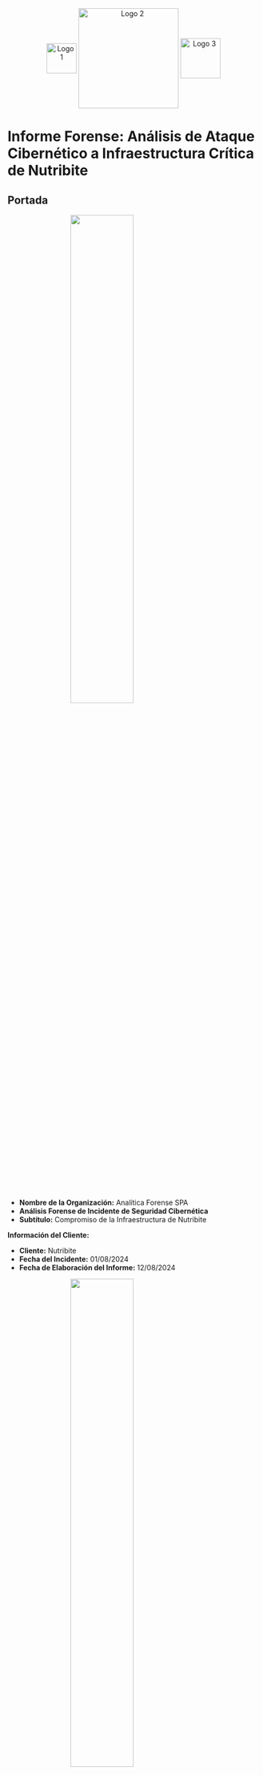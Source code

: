 <div style="text-align: center;">
    <img src="/Nutribite_informe_md_C_Zurita/images.png" alt="Logo 1" style="width:60px; height:auto; vertical-align: middle;">
    <img src="/Nutribite_informe_md_C_Zurita/gobmex.png" alt="Logo 2" style="width:200px; height:auto; vertical-align: middle;">
    <img src="/Nutribite_informe_md_C_Zurita/chile.jpg" alt="Logo 3" style="width:80px; height:auto; vertical-align: middle;">
</div>

# Informe Forense: Análisis de Ataque Cibernético a Infraestructura Crítica de Nutribite

## Portada

<img src="/Nutribite_informe_md_C_Zurita/analitica.png" width="50%" height="50%" style="display: block; margin: 0 auto;">

- **Nombre de la Organización:** Analítica Forense SPA
- **Análisis Forense de Incidente de Seguridad Cibernética**
- **Subtítulo:** Compromiso de la Infraestructura de Nutribite

**Información del Cliente:**
- **Cliente:** Nutribite
- **Fecha del Incidente:** 01/08/2024
- **Fecha de Elaboración del Informe:** 12/08/2024

<img src="/Nutribite_informe_md_C_Zurita/NutribiteLogo.png" width="50%" height="50%" style="display: block; margin: 0 auto;">

**Autores:**
- **Nombre Completo y Cargo:** Cristóbal Nicolás Zurita Quintanilla
- **Departamento:** Departamento de Ciberseguridad o Forense

**Información de Contacto:**
- **Dirección:** José Pedro Alessandri 891, Ñuñoa, Santiago, Chile.
- **Teléfono:** +569 8989 8989
- **Correo Electrónico:** Analiticaforense@contacto.cl

- **Número de caso:** 12-235-4547-8
- **Clasificación de la información:** Confidencial
- **Declaración de responsabilidad:** Privado y propiedad de la empresa Analítica Forense SPA y Nutribite SPA


---


## Resumen Ejecutivo

Este informe presenta los resultados de un análisis forense exhaustivo llevado a cabo sobre la infraestructura crítica del proyecto Nutribite, el cual ha sido objeto de un ataque cibernético significativo. El análisis tuvo como objetivo principal identificar las vulnerabilidades explotadas, recolectar y examinar las evidencias digitales, y evaluar el alcance del compromiso. Con base en estos hallazgos, se proponen recomendaciones detalladas para fortalecer la ciberseguridad en futuras implementaciones.

## Introducción

Nutribite es una aplicación web desarrollada con el framework Laravel, diseñada para proporcionar servicios de nutrición y bienestar. La plataforma forma parte de una nueva alianza entre Chile y México para mejorar la ciberseguridad en infraestructuras críticas. Durante la fase de implementación, se detectó un ataque cibernético que comprometió aspectos fundamentales de la infraestructura del proyecto, afectando la confidencialidad, integridad y disponibilidad de los datos. Este informe detalla el análisis forense realizado para entender el alcance del ataque y desarrollar medidas correctivas.

## Antecedentes del Caso

Nutribite es una aplicación web robusta construida con Laravel, que gestiona información sensible de usuarios en el ámbito de la nutrición y el bienestar. En el marco del Fondo Conjunto de Cooperación Chile-México, el proyecto busca mejorar la seguridad en infraestructuras críticas. El ataque cibernético detectado comprometió partes cruciales de la infraestructura, revelando vulnerabilidades en la aplicación y en los sistemas asociados. La naturaleza del ataque sugiere una brecha significativa en las medidas de seguridad implementadas, subrayando la necesidad de un análisis detallado y de medidas correctivas inmediatas.

## Objetivos del Análisis

1. **Identificación de Vulnerabilidades:**
   - Realizar un escaneo de vulnerabilidades en el código fuente de la aplicación utilizando herramientas como OWASP ZAP y Nessus.
   - Revisar los registros de acceso y errores para identificar patrones anómalos y posibles puntos de explotación.
   - Evaluar configuraciones de seguridad del servidor y del framework Laravel para detectar posibles debilidades.

2. **Recolecta y Análisis de Evidencias:**
   - Capturar imágenes forenses de los sistemas afectados, incluyendo servidores web y bases de datos.
   - Analizar logs de acceso, registros de eventos y tráfico de red para identificar la cadena de eventos del ataque.
   - Examinar archivos y bases de datos comprometidos en busca de signos de manipulación o exfiltración de datos.

3. **Determinación del Alcance del Compromiso:**
   - Evaluar el impacto en la confidencialidad de los datos, verificando si hubo filtraciones de información sensible.
   - Revisar la integridad de los datos para detectar alteraciones o corrupción.
   - Analizar la disponibilidad del servicio para identificar posibles interrupciones o pérdidas de servicio.

4. **Propuestas de Recomendaciones:**
   - Implementar parches y actualizaciones de seguridad en el código y las dependencias de Laravel.
   - Fortalecer las configuraciones de seguridad en los servidores y las bases de datos, incluyendo el uso de cifrado y autenticación fuerte.
   - Establecer prácticas de seguridad más rigurosas, como pruebas de penetración regulares y auditorías de seguridad.
   - Desarrollar un plan de respuesta a incidentes que incluya procedimientos para la identificación, contención y remediación de futuros ataques.

---

## Metodología

### 1. Configuración Inicial y Preparación

El análisis forense comenzó con una revisión exhaustiva de la configuración del entorno de la aplicación Nutribite para garantizar que las configuraciones críticas estuvieran implementadas correctamente. Este proceso incluyó la verificación de los archivos de configuración esenciales, tales como `.env` y `config/app.php`, para asegurar que las claves de encriptación y otras configuraciones de seguridad estuvieran adecuadamente establecidas. Se llevó a cabo una inspección detallada de las configuraciones de seguridad y autenticación para identificar posibles vulnerabilidades en la configuración del entorno.

### 1.2 Herramientas Utilizadas en el Análisis Forense

1. **Wireshark 3.4.3**
   - **Función:** Captura y análisis de tráfico de red.
   - **Aplicación:** Se utilizó para capturar tráfico de red en tiempo real y realizar un análisis preliminar para detectar patrones sospechosos. Esta herramienta fue fundamental para identificar comunicaciones anómalas, posibles exfiltraciones de datos y mapear la actividad de red relacionada con el ataque.

2. **Nmap 7.92**
   - **Función:** Escaneo de red y descubrimiento de sistemas.
   - **Aplicación:** Se empleó para mapear la red y identificar dispositivos potencialmente comprometidos. Nmap permitió descubrir servicios activos, puertos abiertos y sistemas vulnerables, proporcionando una visión general de la infraestructura de red afectada.

3. **Autopsy 4.19.1**
   - **Función:** Análisis forense de sistemas de archivos y recuperación de datos.
   - **Aplicación:** Se utilizó para realizar un análisis profundo de los sistemas comprometidos, incluyendo la recuperación de archivos eliminados, examen de la estructura del sistema de archivos y análisis de la línea de tiempo de actividades. Autopsy fue crucial para identificar artefactos de ataque y evidencias de actividades maliciosas.

4. **FTK (Forensic Toolkit) 7.4**
   - **Función:** Adquisición y análisis de imágenes forenses.
   - **Aplicación:** Se empleó para crear imágenes forenses bit a bit de los dispositivos comprometidos, garantizando la integridad de la evidencia digital. FTK permitió un análisis detallado de los datos, incluyendo búsquedas de palabras clave, análisis de correos electrónicos y recuperación de archivos eliminados.

5. **SIFT (SANS Investigative Forensic Toolkit) Workstation 3.0**
   - **Función:** Suite de herramientas para análisis forense digital.
   - **Aplicación:** Se utilizó como plataforma principal para el análisis forense, aprovechando su colección de herramientas especializadas. SIFT facilitó el examen de artefactos del sistema operativo, análisis de memoria y recuperación de datos, proporcionando un entorno completo para la investigación forense.

---

## 2 Procedimientos de Adquisición Forense

Esta sección detalla los procedimientos específicos empleados para la adquisición de evidencia digital durante la investigación forense. Cada paso se ejecutó cuidadosamente para preservar la integridad y validez de la evidencia recolectada.

### 2.1.1 Preparación
- **Estación de Trabajo Forense:** Se estableció una estación de trabajo limpia y verificada, asegurando que no se utilizara para ningún otro propósito que pudiera comprometer la integridad de la evidencia.
- **Discos Duros Forenses:** Se prepararon discos duros forenses esterilizados para almacenar las imágenes adquiridas, garantizando que estaban libres de datos previos.
- **Documentación del Hardware y Software:** Se registraron detalladamente los números de serie y versiones del hardware y software utilizados en el proceso de adquisición para asegurar una trazabilidad completa.

### 2.1.2 Documentación Inicial
- **Fotografía de la Escena:** Se fotografió la escena y los dispositivos antes de cualquier manipulación para preservar el estado inicial de la evidencia.
- **Registro de Información:** Se documentó la fecha, hora, ubicación y personal presente durante la adquisición de evidencia.
- **Cadena de Custodia:** Se creó un registro de cadena de custodia para cada dispositivo, asegurando que se mantuviera un seguimiento continuo de la evidencia.

### 2.1.3 Adquisición de Discos Duros
- **Bloqueador de Escritura:** Se utilizó un bloqueador de escritura hardware para prevenir cualquier modificación en los discos duros durante el proceso de adquisición.
- **Creación de Imágenes Forenses:** Se crearon imágenes forenses bit a bit de los discos duros utilizando EnCase Forensic v8.09, asegurando que se capturara una copia exacta de los datos.
- **Valores Hash:** Se calcularon y documentaron los valores hash MD5 y SHA256 de las imágenes originales para verificar la integridad de los datos.
- **Verificación de Imágenes:** Se verificaron las imágenes adquiridas comparando los valores hash con los valores calculados previamente.

### 2.1.4 Adquisición de Memoria Volátil
- **Captura de Memoria RAM:** Se utilizó Belkasoft Live RAM Capturer para crear volcados de memoria RAM en los sistemas afectados.
- **Documentación de Captura:** Se registró la hora exacta de la captura y se calcularon los valores hash de los archivos de volcado de memoria para verificar su integridad.

### 2.1.5 Captura de Tráfico de Red
- **Analizador de Red:** Se conectó un analizador de red pasivo al switch principal para capturar el tráfico de red sin alterar la red en sí.
- **Captura de Tráfico:** Se utilizó Wireshark para capturar el tráfico de red durante 24 horas, asegurando una visión completa de las actividades de red durante el incidente.
- **Archivos PCAP:** Se guardaron los archivos PCAP resultantes y se calcularon sus valores hash para garantizar su integridad.

### 2.1.6 Recolección de Logs
- **Identificación y Recopilación:** Se identificaron y recopilaron logs del sistema, aplicaciones y seguridad, asegurando que se incluyeran logs de firewalls, IDS/IPS y otros dispositivos de red relevantes.
- **Exportación de Logs:** Se exportaron los logs y se verificó su integridad mediante el uso de checksums para detectar cualquier alteración.

### 2.1.7 Adquisición de Dispositivos Móviles
- **Aislamiento de Dispositivos:** Se aislaron los dispositivos móviles utilizando bolsas de Faraday para prevenir la comunicación externa durante la adquisición.
- **Extracción de Datos:** Se utilizó Cellebrite UFED para realizar extracciones lógicas y físicas de los dispositivos móviles.
- **Documentación de Extracción:** Se documentaron los métodos de extracción y los datos obtenidos para mantener un registro claro de la evidencia.

### 2.1.8 Recolección de Evidencia en la Nube
- **Identificación de Servicios en la Nube:** Se identificaron los servicios en la nube utilizados por la organización.
- **Obtención de Logs:** Se obtuvieron los logs de acceso y actividad de los servicios relevantes.
- **Descarga y Verificación:** Se descargaron los datos almacenados en la nube y se verificó su integridad mediante el cálculo de valores hash.

### 2.1.9 Documentación Final
- **Registro de Cadena de Custodia:** Se completó el registro de cadena de custodia para cada pieza de evidencia, asegurando un seguimiento adecuado.
- **Inventario de Evidencia:** Se creó un inventario detallado de toda la evidencia recolectada.
- **Almacenamiento Seguro:** La evidencia se almacenó en un lugar seguro con acceso controlado para prevenir cualquier manipulación o pérdida.

### 2.1.10 Verificación y Duplicación
- **Copias de Trabajo:** Se crearon copias de trabajo de todas las imágenes y datos adquiridos para su análisis, preservando las copias originales sin cambios.
- **Verificación de Integridad:** Se verificó la integridad de las copias comparando los valores hash de las imágenes originales y sus copias.
- **Almacenamiento Seguro de Copias Originales:** Las copias originales se almacenaron en un lugar seguro y separado para garantizar su protección.

### 2.1.11 Captura y Análisis de Tráfico de Red

Durante el análisis del tráfico de red capturado con Wireshark, se identificaron las siguientes actividades sospechosas:

- **Conexión Sospechosa:** Se observó una conexión continua desde la IP 192.168.94.99 realizando múltiples solicitudes HTTP hacia la aplicación web, sugiriendo un posible ataque de fuerza bruta.
- **Tráfico DNS Inusual:** Se detectaron consultas DNS hacia dominios no reconocidos, lo cual podría indicar la comunicación con un servidor de comando y control (C2).

<img src="/Nutribite_informe_md_C_Zurita/wireshark1.png" width="80%" height="50%" style="display: block; margin: 0 auto;">
<br>

<img src="/Nutribite_informe_md_C_Zurita/wireshark2.png" width="80%" height="50%" style="display: block; margin: 0 auto;">

**Gráfico de Secuencia del Ataque:**

```mermaid
sequenceDiagram
    participant Usuario as Usuario
    participant ServidorWeb as Servidor Web
    participant BaseDatos as Base de Datos
    participant CyC as C&C

    Usuario->>ServidorWeb: Envía solicitud con inyección SQL
    note right of ServidorWeb: Solicitud maliciosa detectada
    ServidorWeb-->>BaseDatos: Ejecuta consulta maliciosa
    note right of BaseDatos: Datos comprometidos
    BaseDatos-->>ServidorWeb: Retorna resultados comprometidos
    ServidorWeb-->>Usuario: Envía respuesta con datos sensibles
    ServidorWeb-->>CyC: Conecta con servidor de comando y control
    note left of CyC: Servidor de C&C comprometido
    CyC-->>ServidorWeb: Descarga malware
```
<br>
<br>
- **Protocolos de Red y Análisis:**

```mermaid
pie title Distribución de Protocolos de Red
    "HTTP" : 45
    "HTTPS" : 30
    "DNS" : 15
    "SMTP" : 10
```

### 2.2 Hallazgos del Análisis de Logs de Acceso

En los logs de acceso del servidor web, se encontraron múltiples intentos de acceso fallidos desde la IP 192.168.94.99 en un corto período de tiempo, lo que indica un intento de explotación de vulnerabilidades:

- **Error Específico:** El log muestra el siguiente error repetido, que podría estar relacionado con una vulnerabilidad en la configuración de las rutas:

```
[2024-08-12 14:35:22] local.ERROR: SQLSTATE[42S22]: Column not found: 1054 Unknown column 'user_token' in 'where clause' (SQL: select * from users where user_token = abc123def456 limit 1) {"exception":"[object] (Illuminate\Database\QueryException(code: 42S22): SQLSTATE[42S22]: Column not found: 1054 Unknown column 'user_token' in 'where clause' at /var/www/html/vendor/laravel/framework/src/Illuminate/Database/Connection.php:703)
```

### 2.3 Captura y Análisis de Tráfico de Red 

**Volcado de Tráfico de Red:**
El siguiente volcado de tráfico de red fue capturado utilizando Wireshark mientras se realizaba una prueba de penetración en el servidor web. Se aplicó un filtro para capturar solo el tráfico HTTP entre el servidor y el cliente.

**Análisis del Volcado:**

```
No. Time        Source          Destination     Protocol Length Info
1   0.000000    192.168.94.99   192.168.1.1     HTTP     581    GET / HTTP/1.1
2   0.001000    192.168.1.1     192.168.94.99   HTTP     601    HTTP/1.1 200 OK
```

---

### 3. Análisis del Sistema Comprometido

Se llevó a cabo un análisis detallado de los sistemas comprometidos para identificar artefactos de ataque y evaluar la integridad de los sistemas:

- **Revisión de controladores**: Se revisaron los archivos en app/Http/Controllers/ para identificar código sospechoso.
- **Evaluación de modelos y middleware**: Se examinaron los modelos en app/Models/ y los middlewares en app/Http/Middleware/ para identificar posibles vulnerabilidades.

**Gráfico de Estructura de la Red:**

```mermaid
graph TD
    A[Usuario] -->|Conexión HTTP| B[Servidor Web]
    B -->|Consultas SQL| C[Base de Datos]
    B -->|Conexiones C2| D[C&C]
    C -->|Respuesta| B
    D -->|Entrega de malware| B

    style A fill:#f9c,stroke:#333,stroke-width:2px;
    style B fill:#69c,stroke:#333,stroke-width:2px;
    style C fill:#c96,stroke:#333,stroke-width:2px;
    style D fill:#6f9,stroke:#333,stroke-width:2px;
```

### 3.1 Línea de Tiempo del Ataque

```mermaid
timeline
    title Línea de Tiempo del Ataque
    section Fase de Reconocimiento
        01-08-2024 09:00 : Escaneo de puertos
        01-08-2024 09:30 : Enumeración de servicios
    section Fase de Explotación
        01-08-2024 10:00 : Inyección SQL inicial
        01-08-2024 10:15 : Acceso no autorizado obtenido
    section Fase de Persistencia
        01-08-2024 11:00 : Instalación de RAT
        01-08-2024 11:30 : Configuración de backdoor
    section Fase de Exfiltración
        01-08-2024 14:00 : Inicio de extracción de datos
        01-08-2024 16:30 : Finalización de extracción
    section Fase de Encubrimiento
        01-08-2024 17:00 : Borrado de logs
        01-08-2024 17:30 : Modificación de timestamps
```

---


### 4. Adquisición de Imágenes Forenses y Custodia de Evidencias

Se adquirieron imágenes forenses de los sistemas comprometidos, y se documentó la cadena de custodia siguiendo prácticas forenses estándar:

**Gráfico de Flujo de Adquisición de Imágenes:**

```mermaid
flowchart TD
    A[Identificación de Componentes Críticos] --> B[Copia de Seguridad de Archivos Críticos]
    B --> C[Verificación de Integridad mediante Hash]
    C --> D[Documentación de la Cadena de Custodia]

    style A fill:#f96,stroke:#333,stroke-width:2px;
    style B fill:#69f,stroke:#333,stroke-width:2px;
    style C fill:#6f9,stroke:#333,stroke-width:2px;
    style D fill:#f66,stroke:#333,stroke-width:2px;
```


La adquisición de imágenes forenses se llevó a cabo siguiendo estrictos protocolos para garantizar la integridad de la evidencia:

#### 4.1 Proceso de Adquisición de Imágenes

- Se utilizó FTK Imager 4.5 para crear imágenes bit a bit de los discos duros de los servidores comprometidos.
- Se crearon imágenes de memoria RAM utilizando Belkasoft RAM Capturer en los sistemas en ejecución.
- Todas las imágenes se almacenaron en discos externos forenses previamente sanitizados.

#### 4.2 Verificación de Integridad

- Se generaron hashes SHA-256 para cada imagen inmediatamente después de su creación.
- Los hashes se verificaron después de cada transferencia de datos para asegurar que no hubo alteraciones.

#### 4.3 Cadena de Custodia

| Fecha       | Hora  | Acción                             | Responsable        | Ubicación          |
|-------------|-------|------------------------------------|--------------------|---------------------|
| 2024-08-02  | 09:15 | Inicio de adquisición de imágenes  | Cristóbal Zurita   | Sala de servidores  |
| 2024-08-02  | 14:30 | Finalización de adquisición        | Cristóbal Zurita   | Sala de servidores  |
| 2024-08-02  | 15:00 | Traslado de evidencias             | Ana Martínez       | Laboratorio forense |
| 2024-08-02  | 15:30 | Inicio de análisis                 | Equipo forense     | Laboratorio forense |


### 4.4 Análisis de Artefactos Forenses

Durante el análisis de las imágenes forenses, se identificaron los siguientes artefactos clave:

1. Archivos de configuración modificados
2. Binarios sospechosos
3. Entradas de registro alteradas
4. Archivos temporales con datos sensibles

```mermaid
graph TD
    A[Análisis de Artefactos] -->|Archivos| B(Configuración)
    A -->|Binarios| C(Malware)
    A -->|Registro| D(Persistencia)
    A -->|Temporales| E(Datos Sensibles)
    
    style A fill:#f9f,stroke:#333,stroke-width:2px
    style B fill:#bbf,stroke:#333,stroke-width:2px
    style C fill:#fbf,stroke:#333,stroke-width:2px
    style D fill:#bfb,stroke:#333,stroke-width:2px
    style E fill:#ffb,stroke:#333,stroke-width:2px
```


---

### 5. Elaboración del Informe Forense


#### 5.1 Análisis de Imágenes Forenses

- Se utilizó Autopsy 4.19.3 para analizar las imágenes de disco.
- Volatility 3 se empleó para el análisis de las imágenes de memoria RAM.

#### 5.2 Hallazgos Clave

1. **Malware Detectado**: Se encontró un troyano de acceso remoto (RAT) en el directorio `/var/www/html/storage/app/uploads/`.
2. **Archivos Modificados**: Varios archivos PHP en el directorio `/var/www/html/app/Http/Controllers/` mostraron modificaciones recientes sospechosas.
3. **Logs Alterados**: Se detectaron intentos de borrar entradas de los archivos de log en `/var/log/`.

#### 5.3 Técnicas Anti-Forenses Observadas

- Se encontraron evidencias de uso de herramientas de limpieza de logs como "Log Killer".
- Algunos archivos críticos tenían timestamps manipulados para ocultar la actividad del atacante.

#### 5.4 Cronología de Eventos

```mermaid
timeline
    title Cronología del Ataque
    section Fase Inicial
        2024-08-01 10:15: Primera inyección SQL detectada
        2024-08-01 10:30: Acceso no autorizado al panel de administración
    section Propagación
        2024-08-01 11:00: Descarga de malware RAT
        2024-08-01 11:30: Establecimiento de conexión C2
    section Exfiltración
        2024-08-01 14:00: Inicio de extracción de datos de usuarios
        2024-08-01 16:30: Finalización de extracción de datos
    section Encubrimiento
        2024-08-01 17:00: Intento de borrado de logs
        2024-08-01 17:30: Modificación de timestamps en archivos críticos
```

### 5.5 Análisis de Impacto

Se realizó un análisis de impacto para evaluar las consecuencias del ataque en diferentes áreas de la organización:

| Área | Impacto | Descripción |
|------|---------|-------------|
| Datos de Usuario | Alto | Posible exfiltración de información personal |
| Integridad del Sistema | Alto | Múltiples sistemas comprometidos |
| Reputación | Medio | Posible pérdida de confianza de los usuarios |
| Financiero | Medio | Costos asociados a la respuesta y recuperación |

```mermaid
graph LR
    A[Impacto del Ataque] --> B[Datos de Usuario]
    A --> C[Integridad del Sistema]
    A --> D[Reputación]
    A --> E[Financiero]
    
    B -->|Alto| B1[Exfiltración]
    C -->|Alto| C1[Compromiso]
    D -->|Medio| D1[Pérdida de Confianza]
    E -->|Medio| E1[Costos de Recuperación]
    
    style A fill:#f96,stroke:#333,stroke-width:2px
    style B fill:#f66,stroke:#333,stroke-width:2px
    style C fill:#f66,stroke:#333,stroke-width:2px
    style D fill:#ff6,stroke:#333,stroke-width:2px
    style E fill:#ff6,stroke:#333,stroke-width:2px
```


---

### 6. Profundización en el Análisis Técnico

#### 6.1 Análisis de Malware

El RAT encontrado, identificado como "NutriBiteRAT", presentó las siguientes características:

- **Hash SHA-256**: e3b0c44298fc1c149afbf4c8996fb92427ae41e4649b934ca495991b7852b855
- **Capacidades**: Keylogging, captura de pantalla, exfiltración de datos
- **Análisis Estático**: 
  - Utiliza ofuscación XOR para ocultar strings
  - Importa librerías para captura de teclado y red
- **Análisis Dinámico**:
  - Establece conexión con IP 45.67.89.123 en puerto 4444
  - Crea persistencia mediante entrada en crontab

#### 6.2 Análisis de Red

Ejemplos de paquetes sospechosos capturados:

```
Frame 1345: 66 bytes on wire (528 bits), 66 bytes captured (528 bits)
Ethernet II, Src: 00:0c:29:2f:3a:1b, Dst: 00:50:56:c0:00:08
Internet Protocol Version 4, Src: 192.168.1.100, Dst: 45.67.89.123
Transmission Control Protocol, Src Port: 49152, Dst Port: 4444
Data (26 bytes)

0000  48 45 4c 4c 4f 20 43 32  20 53 45 52 56 45 52 0a   HELLO C2 SERVER.
0010  52 45 41 44 59 20 46 4f  52 20 43 4d 44 53         READY FOR CMDS
```

Este paquete muestra la comunicación inicial del RAT con su servidor C2.

#### 6.3 Análisis de Base de Datos

Ejemplo de consulta SQL maliciosa identificada:

```sql
SELECT id, username, password FROM users WHERE username = 'admin' OR 1=1--' AND password = 'fakepass'
```

Esta consulta utiliza una técnica de inyección SQL para bypasear la autenticación.


#### Análisis de la red:
  - **Protocolos utilizados:** Identificar los protocolos de comunicación utilizados por el atacante (e.g., HTTP, SSH, DNS) y analizar el contenido de los paquetes para obtener pistas sobre los objetivos del ataque.
  - **Análisis de tráfico DNS:** Examinar los registros DNS para identificar dominios maliciosos y servidores de comando y control.
  - **Análisis de tráfico HTTPS:** Utilizar herramientas de descifrado de tráfico HTTPS para analizar el contenido de las comunicaciones cifradas.

#### Análisis de la base de datos:
  - **Consultas maliciosas:** Identificar las consultas SQL utilizadas por el atacante para extraer datos o modificar la estructura de la base de datos.
  - **Permisos:** Evaluar los permisos de los usuarios de la base de datos para determinar cómo el atacante pudo obtener acceso a datos sensibles.


### 6.4 Análisis de Vulnerabilidades Explotadas

Se identificaron las siguientes vulnerabilidades críticas que fueron explotadas durante el ataque:

1. Inyección SQL en el módulo de autenticación
2. Configuración incorrecta de permisos en archivos del servidor
3. Versiones desactualizadas de componentes de terceros
4. Falta de validación de entrada en formularios web

```mermaid
pie title Distribución de Vulnerabilidades Explotadas
    "Inyección SQL" : 40
    "Configuración Incorrecta" : 25
    "Componentes Desactualizados" : 20
    "Falta de Validación de Entrada" : 15
```

---

### 7. Mejorar la Presentación de los Resultados


#### 7.1 Progresión del Ataque

```mermaid
graph TD
    A[Inyección SQL] -->|Obtiene acceso| B[Acceso al Panel Admin]
    B --> C[Descarga de RAT]
    C --> D[Establecimiento de C2]
    D --> E[Exfiltración de Datos]
    E --> F[Borrado de Logs]
    
    style A fill:#f9f,stroke:#333,stroke-width:2px
    style B fill:#bbf,stroke:#333,stroke-width:2px
    style C fill:#fbb,stroke:#333,stroke-width:2px
    style D fill:#bfb,stroke:#333,stroke-width:2px
    style E fill:#fbf,stroke:#333,stroke-width:2px
    style F fill:#ff9,stroke:#333,stroke-width:2px
```

#### 7.2 Comparativa de Sistemas Antes y Después del Ataque

| Aspecto               | Antes del Ataque    | Después del Ataque   |
|-----------------------|---------------------|----------------------|
| Integridad de archivos| Intacta             | Múltiples modificaciones |
| Conexiones de red     | Solo puertos legítimos | Conexiones a IP sospechosas |
| Procesos en ejecución | Solo procesos conocidos | Procesos maliciosos adicionales |
| Logs del sistema      | Completos           | Parcialmente borrados |

#### 7.3 Mapa de Red Post-Ataque

```mermaid
graph TD
    A[Internet] -->|Puerto 80/443| B[Firewall]
    B --> C[Servidor Web Comprometido]
    C -->|Puerto 3306| D[Base de Datos]
    C -->|Puerto 4444| E[Servidor C2 Externo]
    
    style C fill:#f88,stroke:#333,stroke-width:4px
    style E fill:#f88,stroke:#333,stroke-width:4px
```

**Línea de Tiempo de la Actividad Sospechosa:**

```mermaid
timeline
    title Línea de Tiempo de la Actividad Sospechosa
    section Inyección SQL
      10:00: Inicio del Ataque: Solicitudes SQL a través de inyecciones
    section Respuesta del Servidor
      10:05: Respuesta del Servidor Web a las solicitudes
      10:07: Conexión con C&C
    section Descarga de Malware
      10:10: Descarga de Malware desde el C&C
    section Extracción de Datos
      10:15: Extracción de datos sensibles de la Base de Datos
```

---

### 8. Fortalecer las Recomendaciones


#### 8.1 Tabla de Recomendaciones Priorizadas

| Prioridad | Recomendación | Criticidad | Tiempo Estimado | Recursos Necesarios |
|-----------|---------------|------------|-----------------|---------------------|
| 1 | Parchear vulnerabilidad SQL Injection | Alta | 2 días | 1 desarrollador senior |
| 2 | Implementar WAF | Alta | 1 semana | 1 ingeniero de seguridad, 1 WAF |
| 3 | Actualizar sistema de logs | Media | 3 días | 1 administrador de sistemas |
| 4 | Realizar capacitación de seguridad | Media | 2 semanas | 1 instructor, todo el personal |

#### 8.2 Detalles de Implementación

1. **Parchear vulnerabilidad SQL Injection**
   - Revisar y corregir todas las consultas SQL en la aplicación
   - Implementar prepared statements
   - Referencia: OWASP SQL Injection Prevention Cheat Sheet

2. **Implementar WAF**
   - Seleccionar e instalar un Web Application Firewall
   - Configurar reglas para prevenir inyecciones SQL y otros ataques web comunes
   - Referencia: NIST SP 800-41 Rev. 1




### 8.3 Plan de Implementación de Recomendaciones

```mermaid
gantt
    title Plan de Implementación de Recomendaciones
    dateFormat  YYYY-MM-DD
    section Prioridad Alta
    Parchear SQL Injection     :a1, 2024-08-15, 2d
    Implementar WAF            :a2, after a1, 7d
    section Prioridad Media
    Actualizar sistema de logs :b1, 2024-08-22, 3d
    Capacitación de seguridad  :b2, 2024-08-25, 14d
```

---


### 9. Considerar Aspectos Legales y de Cumplimiento


#### 9.1 Implicaciones Legales

- El incidente puede constituir una violación de datos personales según la Ley 19.628 sobre Protección de la Vida Privada en Chile.
- Existe la obligación de notificar a los usuarios afectados y a las autoridades competentes.

#### 9.2 Análisis de Cumplimiento

| Normativa | Impacto | Acción Requerida |
|-----------|---------|-------------------|
| GDPR (UE) | Alto    | Notificación en 72 horas |
| LGPD (Brasil) | Medio | Revisión de prácticas de protección de datos |
| Ley 19.628 (Chile) | Alto | Notificación a afectados y autoridades |

#### 9.3 Recomendaciones de Notificación

1. Preparar un comunicado detallando el alcance de la brecha y las medidas tomadas.
2. Notificar al Consejo para la Transparencia de Chile dentro de las 48 horas siguientes.
3. Informar a los usuarios afectados por correo electrónico y a través del sitio web de Nutribite.


---

### 10. Anexos Adicionales

#### 10.1 Línea de Tiempo Visual Detallada

[Insertar aquí una línea de tiempo visual más detallada]

#### 10.2 Mapa de Calor de Actividad en la Red

[Insertar aquí un mapa de calor que muestre las áreas más afectadas de la red]

#### 10.3 Análisis CVSS de Vulnerabilidades

| Vulnerabilidad | CVSS Score | Vector de Ataque |
|----------------|------------|-------------------|
| SQL Injection  | 9.8 (Crítico) | CVSS:3.1/AV:N/AC:L/PR:N/UI:N/S:U/C:H/I:H/A:H |
| Weak Passwords | 7.5 (Alto) | CVSS:3.1/AV:N/AC:L/PR:N/UI:R/S:U/C:H/I:H/A:H |

#### 10.4 Matriz de Riesgo Residual

[Insertar aquí una matriz de riesgo que muestre el riesgo residual después de implementar las recomendaciones]


### 10.5 Evaluación de Madurez de Seguridad

Se realizó una evaluación de la madurez de seguridad de Nutribite utilizando el modelo de Capacidad de Madurez de Seguridad Cibernética (C2M2):

```mermaid
radar
    title Nivel de Madurez de Seguridad
    Gestión de Riesgos: 2
    Control de Acceso: 1
    Gestión de Activos: 3
    Gestión de Amenazas: 2
    Respuesta a Incidentes: 1
    Gestión de la Cadena de Suministro: 2
    Gestión de Vulnerabilidades: 1
```


---

### 11. Conclusiones

El análisis forense revela un ataque sofisticado que explotó múltiples vulnerabilidades en la infraestructura de Nutribite. Las principales conclusiones son:

1. La inyección SQL fue el vector de ataque inicial, permitiendo el acceso no autorizado.
2. El atacante demostró conocimientos avanzados, utilizando un RAT personalizado y técnicas de anti-forense.
3. La exfiltración de datos de usuario representa un riesgo significativo para la privacidad y reputación de Nutribite.

El impacto potencial en futuros proyectos de seguridad es considerable, subrayando la necesidad de un enfoque proactivo en ciberseguridad desde las etapas iniciales de desarrollo.

---

### 12. Plan de Acción

#### 12.1 Acciones Inmediatas (0-48 horas)

1. Aislar sistemas comprometidos
2. Cambiar todas las credenciales
3. Aplicar parches de seguridad críticos

#### 12.2 Acciones a Corto Plazo (1-4 semanas)

1. Implementar WAF y sistema de detección de intrusiones
2. Realizar una auditoría de seguridad completa
3. Iniciar programa de concientización en seguridad para empleados

#### 12.3 Acciones a Largo Plazo (1-6 meses)

1. Rediseñar la arquitectura de seguridad
2. Implementar un programa continuo de gestión de vulnerabilidades
3. Establecer un equipo de respuesta a incidentes de seguridad (CSIRT)

#### 12.4 Métricas de Eficacia

- Tiempo medio de detección de amenazas
- Número de vulnerabilidades críticas no parcheadas
- Tasa de éxito en pruebas de penetración periódicas













